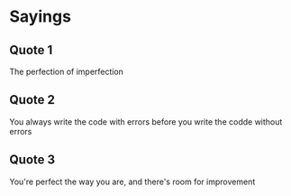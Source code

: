 # Sayings

## Quote 1

The perfection of imperfection

## Quote 2

You always write the code with errors before you write the codde without errors

## Quote 3

You're perfect the way you are, and there's room for improvement
